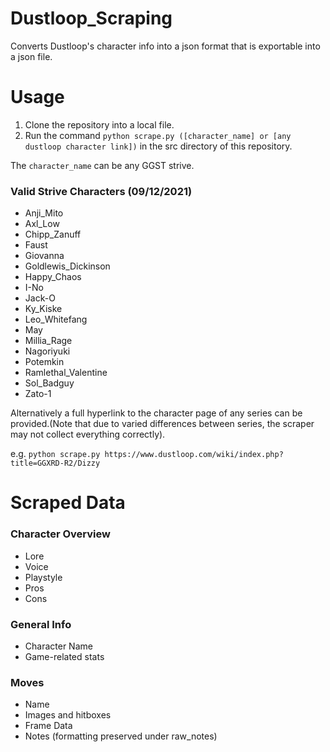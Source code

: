 # Dustloop_Scraping

Converts Dustloop's character info into a json format that is exportable into a json file.

# Usage

1. Clone the repository into a local file.
2. Run the command `python scrape.py ([character_name] or [any dustloop character link])` in the src directory of this repository.

The `character_name` can be any GGST strive.

### Valid Strive Characters (09/12/2021)
- Anji_Mito
- Axl_Low
- Chipp_Zanuff
- Faust
- Giovanna
- Goldlewis_Dickinson
- Happy_Chaos
- I-No
- Jack-O
- Ky_Kiske
- Leo_Whitefang
- May
- Millia_Rage
- Nagoriyuki
- Potemkin
- Ramlethal_Valentine
- Sol_Badguy
- Zato-1

Alternatively a full hyperlink to the character page of any series can be provided.(Note that due to varied differences between series, the scraper may not collect everything correctly).

e.g. `python scrape.py https://www.dustloop.com/wiki/index.php?title=GGXRD-R2/Dizzy`

# Scraped Data

### Character Overview
- Lore
- Voice
- Playstyle
- Pros
- Cons

### General Info
- Character Name
- Game-related stats

### Moves
- Name
- Images and hitboxes
- Frame Data
- Notes (formatting preserved under raw_notes)
